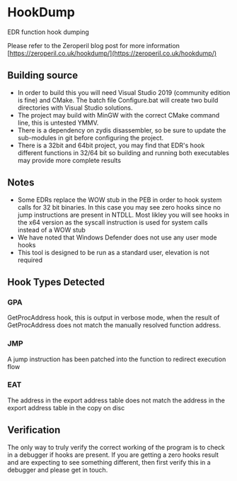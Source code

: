# HookDump
EDR function hook dumping

Please refer to the Zeroperil blog post for more information [https://zeroperil.co.uk/hookdump/](https://zeroperil.co.uk/hookdump/)

## Building source 

- In order to build this you will need Visual Studio 2019 (community edition is fine) and CMake.  The batch file Configure.bat will create two build directories with Visual Studio solutions.
- The project may build with MinGW with the correct CMake command line, this is untested YMMV.
- There is a dependency on zydis disassembler, so be sure to update the sub-modules in git before configuring the project.
- There is a 32bit and 64bit project, you may find that EDR's hook different functions in 32/64 bit so building and running both executables may provide more complete results


## Notes

- Some EDRs replace the WOW stub in the PEB in order to hook system calls for 32 bit binaries.  In this case you may see zero hooks since no jump instructions are present in NTDLL.  Most likley you will see hooks in the x64 version as the syscall instruction is used for system calls instead of a WOW stub
- We have noted that Windows Defender does not use any user mode hooks
- This tool is designed to be run as a standard user, elevation is not required

## Hook Types Detected

### GPA  

GetProcAddress hook, this is output in verbose mode, when the result of GetProcAddress does not match the manually resolved function address.

### JMP  

A jump instruction has been patched into the function to redirect execution flow

### EAT 

The address in the export address table does not match the address in the export address table in the copy on disc

## Verification

The only way to truly verify the correct working of the program is to check in a debugger if hooks are present.  If you are getting a zero hooks result and are expecting to see something different, then first verify this in a debugger and please get in touch.
